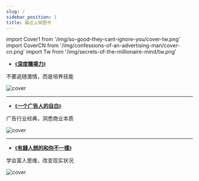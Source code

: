 ```yaml
---
slug: /
sidebar_position: 1
title: 最近上架图书
---
```


import Cover1 from '/img/so-good-they-cant-ignore-you/cover-tw.png'
import CoverCN from '/img/confessions-of-an-advertising-man/cover-cn.png'
import Tw from '/img/secrets-of-the-millionaire-mind/tw.png'

- [《**深度職場力**》](./growingup/so-good-they-cant-ignore-you) 

不要追随激情，而是培养技能

<img src={Cover1} alt="cover" style={{width:360}} />

------------------

- [《**一个广告人的自白**》](./startup/confessions-of-an-advertising-man) 


广告行业经典，洞悉商业本质

<img src={CoverCN} alt="cover" style={{width:360}} />

------------------

- [《**有錢人想的和你不一樣**》](./wealth/Secrets-of-the-Millionaire-Mind) 

学会富人思维，改变现实状况

<img src={Tw} alt="cover" style={{width:360}} />

